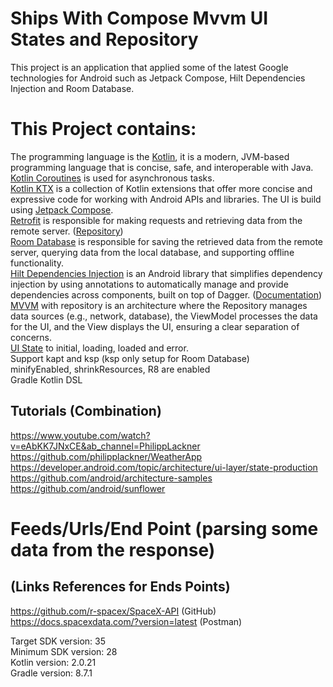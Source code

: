 # Ships With Compose Mvvm UI States and Repository
This project is an application that applied some of the latest Google technologies for Android such as Jetpack Compose, Hilt Dependencies Injection
and Room Database.

# This Project contains:
The programming language is the [Kotlin](https://kotlinlang.org/docs/getting-started.html), it is a modern, JVM-based programming language that is concise, safe, and interoperable with Java. <br />
[Kotlin Coroutines](https://kotlinlang.org/docs/coroutines-overview.html) is used for asynchronous tasks. <br />
[Kotlin KTX](https://developer.android.com/kotlin/ktx) is a collection of Kotlin extensions that offer more concise and expressive code for working with Android APIs and libraries.
The UI is build using [Jetpack Compose](https://developer.android.com/develop/ui/compose). <br />
[Retrofit](https://square.github.io/retrofit/) is responsible for making requests and retrieving data from the remote server. ([Repository](https://github.com/square/retrofit)) <br />
[Room Database](https://developer.android.com/training/data-storage/room) is responsible for saving the retrieved data from the remote server, querying data from the local database, and supporting offline functionality.  <br />
[Hilt Dependencies Injection](https://developer.android.com/training/dependency-injection/hilt-android) is an Android library that simplifies dependency injection by using annotations to automatically manage and provide dependencies across components, built on top of Dagger. ([Documentation](https://dagger.dev/hilt/)) <br />
[MVVM](https://developer.android.com/topic/architecture#recommended-app-arch) with repository is an architecture where the Repository manages data sources (e.g., network, database), the ViewModel processes the data for the UI, and the View displays the UI, ensuring a clear separation of concerns. <br />
[UI State](https://developer.android.com/topic/architecture/ui-layer/events#handle-viewmodel-events) to initial, loading, loaded and error. <br />
Support kapt and ksp (ksp only setup for Room Database) <br />
minifyEnabled, shrinkResources, R8 are enabled <br />
Gradle Kotlin DSL <br />

## Tutorials (Combination)
https://www.youtube.com/watch?v=eAbKK7JNxCE&ab_channel=PhilippLackner <br />
https://github.com/philipplackner/WeatherApp <br />
https://developer.android.com/topic/architecture/ui-layer/state-production <br />
https://github.com/android/architecture-samples <br />
https://github.com/android/sunflower <br />

# Feeds/Urls/End Point (parsing some data from the response)
## (Links References for Ends Points)
https://github.com/r-spacex/SpaceX-API (GitHub) <br />
https://docs.spacexdata.com/?version=latest (Postman) <br />

Target SDK version: 35 <br />
Minimum SDK version: 28 <br />
Kotlin version: 2.0.21 <br />
Gradle version: 8.7.1 <br />